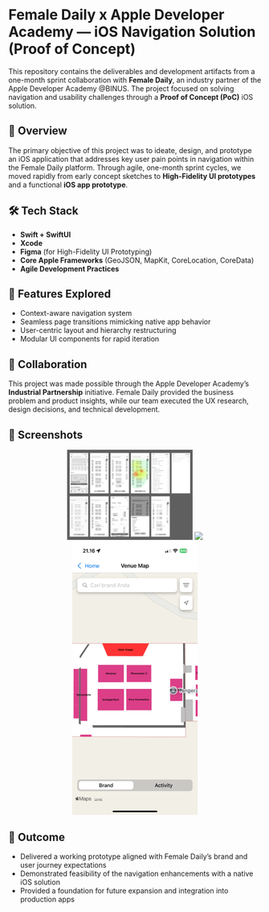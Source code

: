 # Female Daily x Apple Developer Academy — iOS Navigation Solution (Proof of Concept)

This repository contains the deliverables and development artifacts from a one-month sprint collaboration with **Female Daily**, an industry partner of the Apple Developer Academy @BINUS. The project focused on solving navigation and usability challenges through a **Proof of Concept (PoC)** iOS solution.

## 🚀 Overview

The primary objective of this project was to ideate, design, and prototype an iOS application that addresses key user pain points in navigation within the Female Daily platform. Through agile, one-month sprint cycles, we moved rapidly from early concept sketches to **High-Fidelity UI prototypes** and a functional **iOS app prototype**.

## 🛠 Tech Stack

- **Swift + SwiftUI**
- **Xcode**
- **Figma** (for High-Fidelity UI Prototyping)
- **Core Apple Frameworks** (GeoJSON, MapKit, CoreLocation, CoreData)
- **Agile Development Practices**

## 🧩 Features Explored

- Context-aware navigation system
- Seamless page transitions mimicking native app behavior
- User-centric layout and hierarchy restructuring
- Modular UI components for rapid iteration

## 👥 Collaboration

This project was made possible through the Apple Developer Academy’s **Industrial Partnership** initiative. Female Daily provided the business problem and product insights, while our team executed the UX research, design decisions, and technical development.

## 📸 Screenshots

<!-- Insert demo screenshots here -->
<p align="center">
  <img src="https://github.com/Lunardy2509/C8S2-Apple-Developer-Academy-Industrial-Partnership/blob/master/Documentation/Wireframe-Product-Documentation.png" width="250">
  <img src="https://github.com/Lunardy2509/C8S2-Apple-Developer-Academy-Industrial-Partnership/blob/master/Documentation/Hi-Fi%20Prototype-Product-Documentation.png" width="250">
  <img src="https://github.com/Lunardy2509/C8S2-Apple-Developer-Academy-Industrial-Partnership/blob/master/Documentation/iOS%20App%20PoC.jpeg" width="250">
</p>

## 🧪 Outcome

- Delivered a working prototype aligned with Female Daily’s brand and user journey expectations
- Demonstrated feasibility of the navigation enhancements with a native iOS solution
- Provided a foundation for future expansion and integration into production apps



